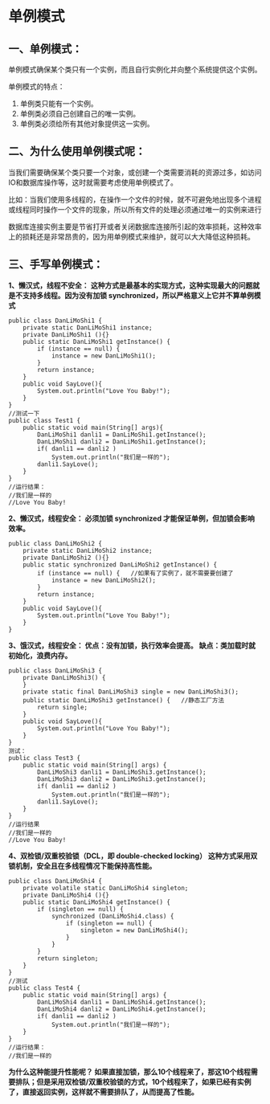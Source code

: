 # 单例模式

## 一、单例模式：

单例模式确保某个类只有一个实例，而且自行实例化并向整个系统提供这个实例。

单例模式的特点：

1. 单例类只能有一个实例。
2. 单例类必须自己创建自己的唯一实例。
3. 单例类必须给所有其他对象提供这一实例。

## 二、为什么使用单例模式呢：

当我们需要确保某个类只要一个对象，或创建一个类需要消耗的资源过多，如访问IO和数据库操作等，这时就需要考虑使用单例模式了。

比如：当我们使用多线程的，在操作一个文件的时候，就不可避免地出现多个进程或线程同时操作一个文件的现象，所以所有文件的处理必须通过唯一的实例来进行

数据库连接实例主要是节省打开或者关闭数据库连接所引起的效率损耗，这种效率上的损耗还是非常昂贵的，因为用单例模式来维护，就可以大大降低这种损耗。

## 三、手写单例模式：

**1、懒汉式，线程不安全：**
**这种方式是最基本的实现方式，这种实现最大的问题就是不支持多线程。因为没有加锁 synchronized，所以严格意义上它并不算单例模式**

```
public class DanLiMoShi1 {
    private static DanLiMoShi1 instance;
    private DanLiMoShi1 (){}
    public static DanLiMoShi1 getInstance() {
        if (instance == null) {  
            instance = new DanLiMoShi1();
        }
        return instance;
    }
    public void SayLove(){
        System.out.println("Love You Baby!");
    }
}
//测试一下
public class Test1 {
    public static void main(String[] args){
        DanLiMoShi1 danli1 = DanLiMoShi1.getInstance();
        DanLiMoShi1 danli2 = DanLiMoShi1.getInstance();
        if( danli1 == danli2 )
            System.out.println("我们是一样的");
        danli1.SayLove();
    }
}
//运行结果：
//我们是一样的
//Love You Baby!
```

**2、懒汉式，线程安全：
必须加锁 synchronized 才能保证单例，但加锁会影响效率。**

```
public class DanLiMoShi2 {
    private static DanLiMoShi2 instance;
    private DanLiMoShi2 (){}
    public static synchronized DanLiMoShi2 getInstance() {
        if (instance == null) {   //如果有了实例了，就不需要要创建了
            instance = new DanLiMoShi2();
        }
        return instance;
    }
    public void SayLove(){
        System.out.println("Love You Baby!");
    }
}
```

**3、饿汉式，线程安全：
优点：没有加锁，执行效率会提高。
缺点：类加载时就初始化，浪费内存。**

```
public class DanLiMoShi3 {
    private DanLiMoShi3() {
    }
    private static final DanLiMoShi3 single = new DanLiMoShi3();
    public static DanLiMoShi3 getInstance() {   //静态工厂方法
        return single;
    }
    public void SayLove(){
        System.out.println("Love You Baby!");
    }
}
测试：
public class Test3 {
    public static void main(String[] args) {
        DanLiMoShi3 danli1 = DanLiMoShi3.getInstance();
        DanLiMoShi3 danli2 = DanLiMoShi3.getInstance();
        if( danli1 == danli2 )
            System.out.println("我们是一样的");
        danli1.SayLove();
    }
}
//运行结果
//我们是一样的
//Love You Baby!
```

**4、双检锁/双重校验锁（DCL，即 double-checked locking）
这种方式采用双锁机制，安全且在多线程情况下能保持高性能。**

```
public class DanLiMoShi4 {
    private volatile static DanLiMoShi4 singleton;
    private DanLiMoShi4 (){}
    public static DanLiMoShi4 getInstance() {
        if (singleton == null) {
            synchronized (DanLiMoShi4.class) {
                if (singleton == null) {
                    singleton = new DanLiMoShi4();
                }
            }
        }
        return singleton;
    }
}
//测试
public class Test4 {
    public static void main(String[] args) {
        DanLiMoShi4 danli1 = DanLiMoShi4.getInstance();
        DanLiMoShi4 danli2 = DanLiMoShi4.getInstance();
        if( danli1 == danli2 )
            System.out.println("我们是一样的");
    }
}
//运行结果：
//我们是一样的
```

**为什么这种能提升性能呢？
如果直接加锁，那么10个线程来了，那这10个线程需要排队；但是采用双检锁/双重校验锁的方式，10个线程来了，如果已经有实例了，直接返回实例，这样就不需要排队了，从而提高了性能。**

